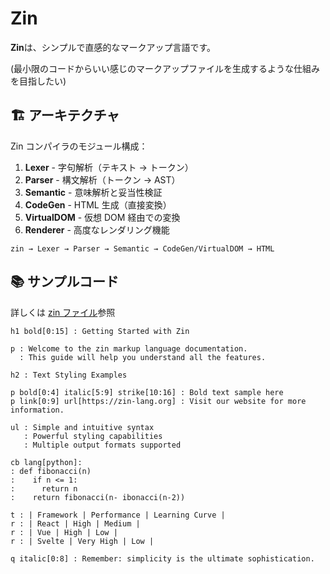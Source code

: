 # Zin

**Zin**は、シンプルで直感的なマークアップ言語です。

(最小限のコードからいい感じのマークアップファイルを生成するような仕組みを目指したい)

## 🏗️ アーキテクチャ

Zin コンパイラのモジュール構成：

1. **Lexer** - 字句解析（テキスト → トークン）
2. **Parser** - 構文解析（トークン → AST）
3. **Semantic** - 意味解析と妥当性検証
4. **CodeGen** - HTML 生成（直接変換）
5. **VirtualDOM** - 仮想 DOM 経由での変換
6. **Renderer** - 高度なレンダリング機能

```
zin → Lexer → Parser → Semantic → CodeGen/VirtualDOM → HTML
```

## 📚 サンプルコード

詳しくは [zin ファイル](https://github.com/ryotarofr/zin_lang/blob/main/mock/example_simple.zin)参照

```zin
h1 bold[0:15] : Getting Started with Zin

p : Welcome to the zin markup language documentation.
  : This guide will help you understand all the features.

h2 : Text Styling Examples

p bold[0:4] italic[5:9] strike[10:16] : Bold text sample here
p link[0:9] url[https://zin-lang.org] : Visit our website for more information.

ul : Simple and intuitive syntax
   : Powerful styling capabilities
   : Multiple output formats supported

cb lang[python]:
: def fibonacci(n)
:    if n <= 1:
:      return n
:    return fibonacci(n- ibonacci(n-2))

t : | Framework | Performance | Learning Curve |
r : | React | High | Medium |
r : | Vue | High | Low |
r : | Svelte | Very High | Low |

q italic[0:8] : Remember: simplicity is the ultimate sophistication.
```
